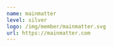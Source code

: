 ```yaml
---
name: mainmatter
level: silver
logo: /img/member/mainmatter.svg
url: https://mainmatter.com
---
```

